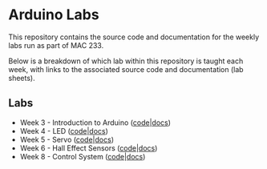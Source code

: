 # Arduino Labs
This repository contains the source code and documentation for the weekly labs run as part of MAC 233.

Below is a breakdown of which lab within this repository is taught each week, with links to the associated source code and documentation (lab sheets).

## Labs
* Week 3 - Introduction to Arduino ([code](/lab-1-blink/lab-1-blink.ino)|[docs](/lab-1-blink/docs/lab-1-blink.pdf))
* Week 4 - LED ([code](/lab-2-led/lab-2-led.ino)|[docs](/lab-2-led/docs/lab-2-led.pdf))
* Week 5 - Servo ([code](/lab-3-servo/lab-3-servo.ino)|[docs](/lab-3-servo/docs/lab-3-servo.pdf))
* Week 6 - Hall Effect Sensors ([code](/lab-4-hall-effect-sensor/lab-4-hall-effect-sensor.ino)|[docs](/lab-4-hall-effect-sensor/docs/lab-4-hall-effect-sensor.pdf))
* Week 8 - Control System ([code](/lab-5-control-system/lab-5-control-system.ino)|[docs](/lab-5-control-system/docs/lab-5-control-system.pdf))
